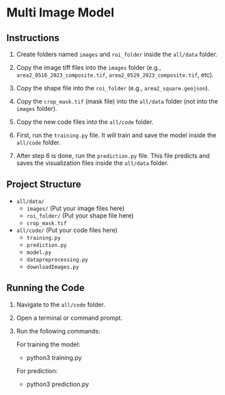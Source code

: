 # Multi Image Model

## Instructions

1. Create folders named `images` and `roi_folder` inside the `all/data` folder.

2. Copy the image tiff files into the `images` folder (e.g., `area2_0516_2023_composite.tif`, `area2_0529_2023_composite.tif`, etc).

3. Copy the shape file into the `roi_folder` (e.g., `area2_square.geojson`).

4. Copy the `crop_mask.tif` (mask file) into the `all/data` folder (not into the `images` folder).

5. Copy the new code files into the `all/code` folder.

6. First, run the `training.py` file. It will train and save the model inside the `all/code` folder.

7. After step 6 is done, run the `prediction.py` file. This file predicts and saves the visualization files inside the `all/data` folder.

## Project Structure

- `all/data/`
  - `images/` (Put your image files here)
  - `roi_folder/` (Put your shape file here)
  - `crop_mask.tif`
- `all/code/` (Put your code files here)
  - `training.py`
  - `prediction.py`
  - `model.py`
  - `datapreprocessing.py`
  - `downloadImages.py`

## Running the Code

1. Navigate to the `all/code` folder.

2. Open a terminal or command prompt.

3. Run the following commands:

   For training the model:
      - python3 training.py

   For prediction:
      - python3 prediction.py
